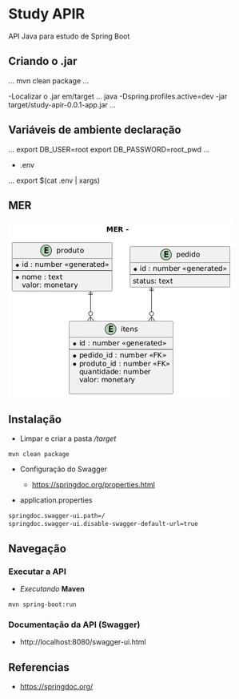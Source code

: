 # Study APIR

API Java para estudo de Spring Boot

## Criando o .jar 

...
mvn clean package
...

-Localizar o .jar em/target
...
java -Dspring.profiles.active=dev -jar target/study-apir-0.0.1-app.jar 
...

## Variáveis de ambiente declaração

...
export DB_USER=root
export DB_PASSWORD=root_pwd
...

* .env

...
export $(cat .env | xargs)


## MER

![](assets/images/mer.png)

## Instalação

* Limpar e criar a pasta */target*

```
mvn clean package
```

* Configuração do Swagger

    - https://springdoc.org/properties.html

- application.properties

```
springdoc.swagger-ui.path=/
springdoc.swagger-ui.disable-swagger-default-url=true
```


## Navegação

### Executar a API

-  *Executando* **Maven**

```
mvn spring-boot:run
```

### Documentação da API (Swagger)
- http://localhost:8080/swagger-ui.html


## Referencias

- https://springdoc.org/

